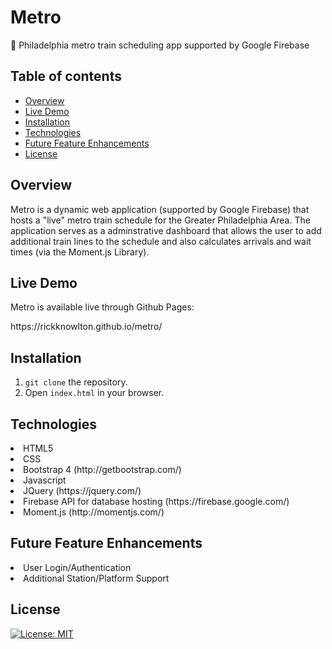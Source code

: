 # Metro
🚄 Philadelphia metro train scheduling app supported by Google Firebase


## Table of contents
  * [Overview](#overview)
  * [Live Demo](#live)
  * [Installation](#installation)
  * [Technologies](#technologies)
  * [Future Feature Enhancements](#feature-enhancements)
  * [License](#license)


## <a name="overview"></a> Overview
<p>Metro is a dynamic web application (supported by Google Firebase) that hosts a "live" metro train schedule for the Greater Philadelphia Area. The application serves as a adminstrative dashboard that allows the user to add additional train lines to the schedule and also calculates arrivals and wait times (via the Moment.js Library).</p>


## <a name="live"></a> Live Demo
<p>Metro is available live through Github Pages:</p>
<p>https://rickknowlton.github.io/metro/</p>


## <a name="installation"></a> Installation
1. `git clone` the repository.
2. Open `index.html` in your browser.


## <a name="technologies"></a> Technologies
<li>HTML5</li>
<li>CSS</li>
<li>Bootstrap 4 (http://getbootstrap.com/)</li>
<li>Javascript</li>
<li>JQuery (https://jquery.com/)</li>
<li>Firebase API for database hosting (https://firebase.google.com/)</li>
<li>Moment.js (http://momentjs.com/)</li>


## <a name="feature-enhancements"></a> Future Feature Enhancements
<li>User Login/Authentication</li>
<li>Additional Station/Platform Support</li>


## <a name="license"></a> License
[![License: MIT](https://img.shields.io/badge/License-MIT-yellow.svg)](https://opensource.org/licenses/MIT)
